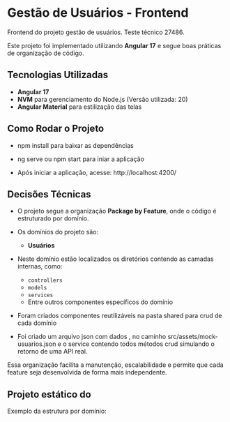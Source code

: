 # Gestão de Usuários - Frontend
 Frontend do projeto gestão de usuários. Teste técnico 27486. 

Este projeto foi implementado utilizando **Angular 17** e segue boas práticas de organização de código.

## Tecnologias Utilizadas

- **Angular 17**  
- **NVM** para gerenciamento do Node.js (Versão utilizada: 20)  
- **Angular Material** para estilização das telas  

## Como Rodar o Projeto
- npm install para baixar as dependências
- ng serve ou npm start para iniar a aplicação

- Após iniciar a aplicação, acesse:
  http://localhost:4200/
  
## Decisões Técnicas

- O projeto segue a organização **Package by Feature**, onde o código é estruturado por domínio.
- Os domínios do projeto são:  
  - **Usuários**  

- Neste domínio estão localizados os diretórios contendo as  camadas internas, como:  
  - `controllers`  
  - `models`  
  - `services`  
  - Entre outros componentes específicos do domínio
- Foram criados componentes reutilizáveis na pasta shared para crud de cada domínio
- Foi criado um arquivo json com dados , no caminho src/assets/mock-usuarios.json e o service contendo todos métodos crud simulando o retorno de uma API real.

Essa organização facilita a manutenção, escalabilidade e permite que cada feature seja desenvolvida de forma mais independente.

## Projeto estático do 

Exemplo da estrutura por domínio:

